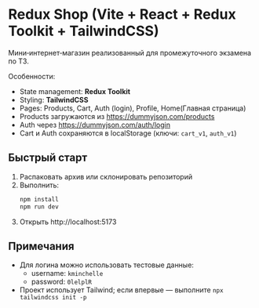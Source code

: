 # Redux Shop (Vite + React + Redux Toolkit + TailwindCSS)

Мини‑интернет‑магазин реализованный для промежуточного экзамена по ТЗ.

Особенности:
- State management: **Redux Toolkit**
- Styling: **TailwindCSS**
- Pages: Products, Cart, Auth (login), Profile, Home(Главная страница)
- Products загружаются из https://dummyjson.com/products
- Auth через https://dummyjson.com/auth/login
- Cart и Auth сохраняются в localStorage (ключи: `cart_v1`, `auth_v1`)

## Быстрый старт
1. Распаковать архив или склонировать репозиторий
2. Выполнить:
   ```bash
   npm install
   npm run dev
   ```
3. Открыть http://localhost:5173

## Примечания
- Для логина можно использовать тестовые данные:
  - username: `kminchelle`
  - password: `0lelplR`
- Проект использует Tailwind; если впервые — выполните `npx tailwindcss init -p`
